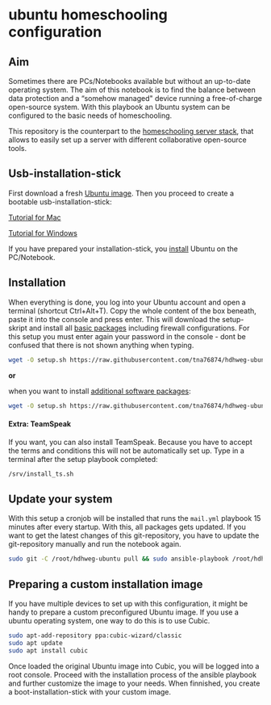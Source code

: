 # ubuntu homeschooling configuration

## Aim

Sometimes there are PCs/Notebooks available but without an up-to-date operating system. The aim of this notebook is to find the balance between data protection and a “somehow managed" device running a free-of-charge open-source system.  With this playbook an Ubuntu system can be configured to the basic needs of homeschooling.

This repository is the counterpart to the [homeschooling server stack](https://github.com/tna76874/hdhweg-homeschooling-stack), that allows to easily set up a server with different collaborative open-source tools.

## Usb-installation-stick

First download a fresh [Ubuntu image](http://releases.ubuntu.com/18.04.4/ubuntu-18.04.4-desktop-amd64.iso). Then you proceed to create a bootable usb-installation-stick:

[Tutorial for Mac](https://ubuntu.com/tutorials/tutorial-create-a-usb-stick-on-macos#3-prepare-the-usb-stick) 

[Tutorial for Windows](https://ubuntu.com/tutorials/tutorial-create-a-usb-stick-on-windows?_ga=2.155856051.944099286.1569325450-264943242.1569325450#2-requirements) 

If you have prepared your installation-stick, you [install](https://ubuntu.com/tutorials/tutorial-install-ubuntu-desktop#4-boot-from-usb-flash-drive) Ubuntu on the PC/Notebook.

## Installation

When everything is done, you log into your Ubuntu account and open a terminal (shortcut Ctrl+Alt+T). Copy the whole content of the box beneath, paste it into the console and press enter. This will download the setup-skript and install all [basic packages](roles/base/tasks/main.yml) including firewall configurations. For this setup you must enter again your password in the console - dont be confused that there is not shown anything when typing.

```bash
wget -O setup.sh https://raw.githubusercontent.com/tna76874/hdhweg-ubuntu/master/setup.sh && chmod +x setup.sh && sudo bash setup.sh && rm setup.sh
```

**or**

when you want to install [additional software packages](roles/custom/tasks/main.yml):

```bash
wget -O setup.sh https://raw.githubusercontent.com/tna76874/hdhweg-ubuntu/master/setup.sh && chmod +x setup.sh && sudo bash setup.sh custom.yml && rm setup.sh
```

#### Extra: TeamSpeak

If you want, you can also install TeamSpeak. Because you have to accept the terms and conditions this will not be automatically set up. Type in a terminal after the setup playbook completed:

```bash
/srv/install_ts.sh
```

## Update your system

With this setup a cronjob will be installed that runs the `mail.yml` playbook 15 minutes after every startup. With this, all packages gets updated. If you want to get the latest changes of this git-repository, you have to update the git-repository manually and run the notebook again.

```bash
sudo git -C /root/hdhweg-ubuntu pull && sudo ansible-playbook /root/hdhweg-ubuntu/setup.yml
```

## Preparing a custom installation image

If you have multiple devices to set up with this configuration, it might be handy to prepare a custom preconfigured Ubuntu image. If you use a ubuntu operating system, one way to do this is to use Cubic.

```bash
sudo apt-add-repository ppa:cubic-wizard/classic
sudo apt update
sudo apt install cubic
```

Once loaded the original Ubuntu image into Cubic, you will be logged into a root console. Proceed with the installation process of the ansible playbook and further customize the image to your needs. When finnished, you create a boot-installation-stick with your custom image.

